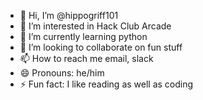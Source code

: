 - 👋 Hi, I’m @hippogriff101
- 👀 I’m interested in Hack Club Arcade 
- 🌱 I’m currently learning python
- 💞️ I’m looking to collaborate on fun stuff
- 📫 How to reach me email, slack
- 😄 Pronouns: he/him
- ⚡ Fun fact: I like reading as well as coding

<!---
hippogriff101/hippogriff101 is a ✨ special ✨ repository because its `README.md` (this file) appears on your GitHub profile.
You can click the Preview link to take a look at your changes.
--->
